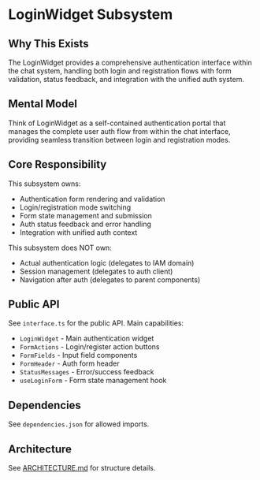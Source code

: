 # LoginWidget Subsystem

## Why This Exists
The LoginWidget provides a comprehensive authentication interface within the chat system, handling both login and registration flows with form validation, status feedback, and integration with the unified auth system.

## Mental Model
Think of LoginWidget as a self-contained authentication portal that manages the complete user auth flow from within the chat interface, providing seamless transition between login and registration modes.

## Core Responsibility
This subsystem owns:
- Authentication form rendering and validation
- Login/registration mode switching
- Form state management and submission
- Auth status feedback and error handling
- Integration with unified auth context

This subsystem does NOT own:
- Actual authentication logic (delegates to IAM domain)
- Session management (delegates to auth client)
- Navigation after auth (delegates to parent components)

## Public API
See `interface.ts` for the public API. Main capabilities:
- `LoginWidget` - Main authentication widget
- `FormActions` - Login/register action buttons
- `FormFields` - Input field components
- `FormHeader` - Auth form header
- `StatusMessages` - Error/success feedback
- `useLoginForm` - Form state management hook

## Dependencies
See `dependencies.json` for allowed imports.

## Architecture
See [ARCHITECTURE.md](./ARCHITECTURE.md) for structure details.